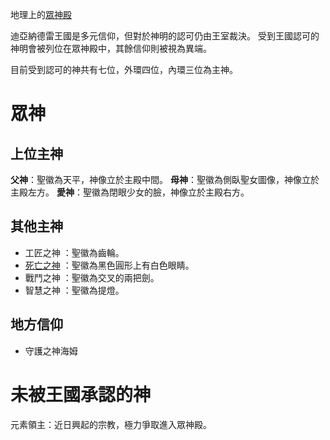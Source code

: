 <!-- TITLE: 眾神殿 -->
<!-- SUBTITLE: 王國的眾神殿 -->

地理上的[眾神殿](/地理/眾神殿)

迪亞納德雷王國是多元信仰，但對於神明的認可仍由王室裁決。
受到王國認可的神明會被列位在眾神殿中，其餘信仰則被視為異端。

目前受到認可的神共有七位，外環四位，內環三位為主神。

# 眾神
## 上位主神
**父神**：聖徽為天平，神像立於主殿中間。
**母神**：聖徽為側臥聖女圖像，神像立於主殿左方。
**愛神**：聖徽為閉眼少女的臉，神像立於主殿右方。

## 其他主神 
- 工匠之神 ：聖徽為齒輪。
- [死亡之神](/組織/死亡之神) ：聖徽為黑色圓形上有白色眼睛。
- 戰鬥之神 ：聖徽為交叉的兩把劍。
- 智慧之神 ：聖徽為提燈。

## 地方信仰
- 守護之神海姆

# 未被王國承認的神
元素領主：近日興起的宗教，極力爭取進入眾神殿。
